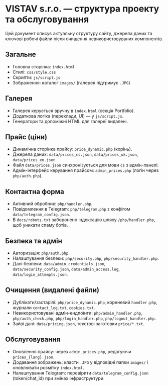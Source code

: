 # VISTAV s.r.o. — структура проекту та обслуговування

Цей документ описує актуальну структуру сайту, джерела даних та ключові робочі файли після очищення невикористовуваних компонентів.

## Загальне
- Головна сторінка: `index.html`
- Стилі: `css/style.css`
- Скрипти: `js/script.js`
- Зображення: каталог `images/` (галерея підтримує `.JPG`)

## Галерея
- Галерея керується вручну в `index.html` (секція Portfolio).
- Додаткова логіка (переклади, UI) — у `js/script.js`.
- Генератори та допоміжні HTML для галереї видалені.

## Прайс (ціни)
- Динамічна сторінка прайсу: `price_dynamic.php` (корінь).
- Джерела даних: `data/prices_cs.json`, `data/prices_uk.json`, `data/prices_en.json`.
- Файл `data/prices.json` синхронізується для мови `cs` з адмін-панелі.
- Адмін-інтерфейс керування прайсом: `admin_prices.php` (логін через `php/auth.php`).

## Контактна форма
- Активний обробник: `php/handler.php`.
- Повідомлення в Telegram: `php/telegram.php` з конфігом `data/telegram_config.json`.
- В `docs/robots.txt` заборонено індексацію шляху `/php/handler.php`, щоб уникати спаму ботів.

## Безпека та адмін
- Авторизація: `php/auth.php`.
- Налаштування безпеки: `php/security.php`, `php/security_handler.php`.
- Дані безпеки: `data/admin_credentials.json`, `data/security_config.json`, `data/admin_access.log`, `data/login_attempts.json`.

## Очищення (видалені файли)
- Дублікати/застарілі: `php/price_dynamic.php`, кореневий `handler.php`, журнали `contact_log.txt`, `cookies.txt`.
- Невикористовувані адмін-ендпоїнти: `php/admin_handler.php`, `php/auth_check.php`, `php/login_handler.php`, `php/logout_handler.php`.
- Зайві дані: `data/pricing.json`, текстові заготовки `price/*.txt`.

## Обслуговування
- Оновлення прайсу: через `admin_prices.php`, редагуючи `prices_{lang}.json`.
- Додавання зображень: класти `.JPG` у відповідні папки `images/` і оновлювати розмітку `index.html`.
- Налаштування Telegram: перевірити `data/telegram_config.json` (token/chat_id) при змінах інфраструктури.